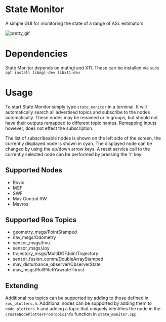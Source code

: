 # State Monitor
A simple GUI for monitoring the state of a range of ASL estimators

![pretty_gif](https://i.imgur.com/4sv2Ofa.gif)

# Dependencies

State Monitor depends on mathgl and X11. These can be installed via `sudo apt install libmgl-dev libx11-dev`

# Usage

To start State Monitor simply type `state_monitor` in a terminal. It will automatically search all advertised topics and subscribe to the nodes automatically. These nodes may be renamed or in groups, but should not have their outputs remapped to different topic names. Remapping inputs however, does not effect the subscription.

The list of subscribeable nodes is shown on the left side of the screen, the currently displayed node is shown in cyan. The displayed node can be changed by using the up/down arrow keys.
A reset service call to the currently selected node can be performed by pressing the 'r' key.

## Supported Nodes

* Rovio
* MSF
* SWF
* Mav Control RW
* Mavros

## Supported Ros Topics

* geometry_msgs/PointStamped
* nav_msgs/Odometry
* sensor_msgs/Imu
* sensor_msgs/Joy
* trajectory_msgs/MultiDOFJointTrajectory
* sensor_fusion_comm/DoubleArrayStamped
* mav_disturbance_observer/ObserverState
* mav_msgs/RollPitchYawrateThrust

## Extending

Additional ros topics can be supported by adding to those defined in `ros_plotters.h`.
Additional nodes can be supported by adding them to `node_plotters.h` and adding a topic that uniquely identifies the node in the `createNodePlotterFromTopicInfo` function in `state_monitor.cpp`
